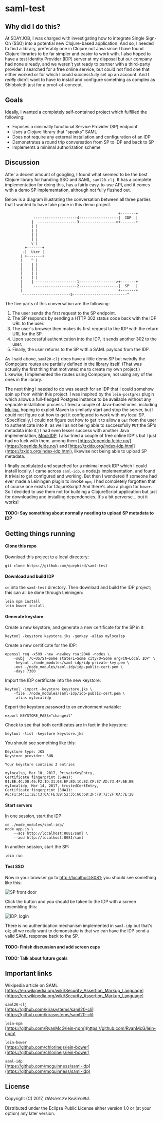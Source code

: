 # saml-test

## Why did I do this?

At $DAYJOB, I was charged with investigating how to integrate Single Sign-On (SSO) into a potential new Clojure-based application.
And so, I needed to find a library, preferably one in Clojure not Java since I have found Clojure libraries to be far simpler and easier to work with.
I also hoped to have a test Identity Provider (IDP) server at my disposal but our company had none already, and we weren't yet ready to partner with a third-party provider.
I searched for a free online service, but could not find one that either worked or for which I could successfully set up an account.
And I _really_ didn't want to have to install and configure something as complex as Shibboleth just for a proof-of-concept.

## Goals

Ideally, I wanted a completely self-contained project which fulfilled the following:

* Exposes a minimally functional Service Provider (SP) endpoint
* Uses a Clojure library that "speaks" SAML
* Does not require any external installation and configuration of an IDP
* Demonstrates a round trip conversation from SP to IDP and back to SP
* Implements a minimal authorization scheme

## Discussion

After a decent amount of googling, I found what seemed to be the best Clojure library for handling SSO and SAML, `saml20-clj`.
It has a complete implementation for doing this, has a fairly easy-to-use API, and it comes with a demo SP implementation, although not fully flushed out.

Below is a diagram illustrating the conversation between all three parties that I wanted to have take place in this demo project.

```
                                                    +-------+
             --------------------4------------------|  IDP  |
            |  ------------------3----------------->+-------+
            | |
            | |
            | |
            | |
            v |
         +-------+
        -|  User |
       | +-------+
       |    ^ |
       |    | |
       |    | |
       |    | |
       |    | |
       |    | -------------------1----------------->+-------+
       |     --------------------2------------------|  SP   |
       |                                            +-------+
        ----------------------5-------------------------^

```

The five parts of this conversation are the following:

1. The user sends the first request to the SP endpoint.  
1. The SP responds by sending a HTTP 302 status code back with the IDP URL to the user.  
1. The user's browser then makes its first request to the IDP with the return URL for the SP.  
1. Upon successful authentication into the IDP, it sends another 302 to the user.  
1. Finally, the user returns to the SP with a SAML payload from the IDP.  

As I said above, `saml20-clj` does have a little demo SP but weirdly the Compojure routes are partially defined in the library itself.
(That was actually the first thing that motivated me to create my own project.)
Likewise, I implemented the routes using Compojure, not using any of the ones in the library.

The next thing I needed to do was search for an IDP that I could somehow spin up from within this project.
I was inspired by the `lein-postgres` plugin which allows a full-fledged Postgres instance to be available without any separate installation process.
I tried a couple of Java-based ones, including [Mujina](https://github.com/OpenConext/Mujina), hoping to exploit Maven to similarly start and stop the server,
but I could not figure out how to get it configured to work with my local SP.
(Specifically, I could not figure out how to get it to allow a `GET` from the user to authenticate into it,
as well as not being able to successfully `PUT` the SP's metadata into it.)
I had even lesser success with another Java implementation, [MockIDP](https://github.com/rasmusson/MockIDP). 
I also tried a couple of free online IDP's but I just had no luck with them, 
among them [https://openidp.feide.no/](https://openidp.feide.no/) and [https://zxidp.org/index-idp.html](https://zxidp.org/index-idp.html), likewise not being able to upload SP metadata.

I finally capitulated and searched for a minimal mock IDP which I could install locally.
I came across `saml-idp`, a node.js implementation, and found it trivial to get configured and working.
But then I wondered if someone had ever made a Leiningen plugin to invoke `npm`;
I had completely forgotten that of course one exists for ClojureScript!
And there's also a plugin for `bower`. 
So I decided to use them not for building a ClojureScript application but just for downloading and installing dependencies.
It's a bit perverse... but it works!

#### TODO: Say something about normally needing to upload SP metadata to IDP

## Getting things running

#### Clone this repo

Download this project to a local directory:

    git clone https://github.com/quephird/saml-test

#### Download and build IDP

`cd` into the `saml-test` directory.
Then download and build the IDP project; this can all be done through Leiningen:

    lein npm install  
    lein bower install

#### Generate keystore

Create a new keystore, and generate a new certificate for the SP in it:

    keytool -keystore keystore.jks -genkey -alias mylocalsp

Create a new certificate for the IDP:

    openssl req -x509 -new -newkey rsa:2048 -nodes \
        -subj '/C=US/ST=Some state/L=Some city/O=Some org/CN=Local IDP' \
        -keyout ./node_modules/saml-idp/idp-private-key.pem \
        -out ./node_modules/saml-idp/idp-public-cert.pem \
        -days 7300

Import the IDP certificate into the new keystore:

    keytool -import -keystore keystore.jks \
        -file ./node_modules/saml-idp/idp-public-cert.pem \
        -alias mylocalidp

Export the keystore password to an environment variable:

    export KEYSTORE_PASS="changeit"

Check to see that both certificates are in fact in the keystore:

    keytool -list -keystore keystore.jks

You should see something like this:

    Keystore type: JKS
    Keystore provider: SUN
    
    Your keystore contains 2 entries
    
    mylocalsp, Mar 10, 2017, PrivateKeyEntry,
    Certificate fingerprint (SHA1): 01:EE:4C:D0:46:F2:1D:31:08:EF:ED:1C:E2:CF:E7:AD:73:4F:6E:EB
    mylocalidp, Mar 14, 2017, trustedCertEntry,
    Certificate fingerprint (SHA1): AE:F1:34:11:2E:C3:6A:FE:B9:52:35:66:68:2F:F8:72:2F:0A:7E:28

#### Start servers

In one session, start the IDP:

    cd ./node_modules/saml-idp/
    node app.js \
        --acs http://localhost:8081/saml \
        --aud http://localhost:8081/saml

In another session, start the SP:

    lein run

#### Test SSO

Now in your browser go to [http://localhost:8081](http://localhost:8081); you should see something like this:

![SP front door](images/SP_front_door.png)

Click the button and you should be taken to the IDP with a screen resembling this:

![IDP_login](images/IDP_login.png)

There is no authentication mechanism implemented in `saml-idp` but that's ok; 
all we really want to demonstrate is that we can have the IDP send a valid SAML response back to the SP.

#### TODO: Finish discussion and add screen caps

#### TODO: Talk about future goals

## Important links

Wikipedia article on SAML  
[https://en.wikipedia.org/wiki/Security_Assertion_Markup_Language](https://en.wikipedia.org/wiki/Security_Assertion_Markup_Language)

`saml20-clj`  
[https://github.com/kirasystems/saml20-clj](https://github.com/kirasystems/saml20-clj)

`lein-npm`  
[https://github.com/RyanMcG/lein-npm](https://github.com/RyanMcG/lein-npm)


`lein-bower`  
[https://github.com/chlorinejs/lein-bower](https://github.com/chlorinejs/lein-bower)


`saml-idp`  
[https://github.com/mcguinness/saml-idp](https://github.com/mcguinness/saml-idp)
  
## License

Copyright (C) 2017, ⅅ₳ℕⅈⅇℒℒⅇ Ҝⅇℱℱoℜⅆ.

Distributed under the Eclipse Public License either version 1.0 or (at your option) any later version.
